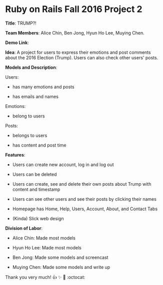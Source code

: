# Ruby on Rails Fall 2016 Project 2

**Title**: TRUMP?!

**Team Members**: Alice Chin, Ben Jong, Hyun Ho Lee, Muying Chen.

**Demo Link**: 

**Idea**: A project for users to express their emotions and post comments about the 2016 Election (Trump). Users can also check other users' posts. 

**Models and Description**:

Users:

  * has many emotions and posts 
  
  * has emails and names
  

Emotions:

  * belong to users

Posts:

  * belongs to users
  
  * has content and post time

**Features**:

* Users can create new account, log in and log out

* Users can be deleted

* Users can create, see and delete their own posts about Trump with content and timestamp

* Users can see other users and see their posts by clicking their names

* Homepage has Home, Help, Users, Account, About, and Contact Tabs

* (Kinda) Slick web design

**Division of Labor**:

* Alice Chin: Made most models

* Hyun Ho Lee: Made most models

* Ben Jong: Made some models and screencast

* Muying Chen: Made some models and write up

Thank you very much! :+1: :sparkles: :tada: :octocat:  
